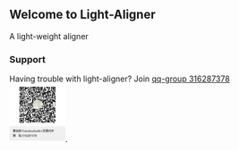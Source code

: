 ## Welcome to Light-Aligner
A light-weight aligner

### Support

Having trouble with light-aligner? Join [qq-group 316287378](https://jq.qq.com/?_wv=1027&k=5e7BThu)<br/> <img src="https://raw.githubusercontent.com/ffreemt/light-aligner/master/data/Transtoolweb%2B%E5%8F%8C%E8%AF%AD%E5%AF%B9%E9%BD%90%E7%BE%A4%E8%81%8A%E4%BA%8C%E7%BB%B4%E7%A0%81.png" alt="qrcode" style="width:100px;"/>.
